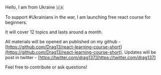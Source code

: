 Hello, I am from Ukraine 🇺🇦

To support #Ukrainians in the war, I am launching free react course for beginners.

It will cover 12 topics and lasts around a month.

All materials will be opened an published on my github - [https://github.com/Drag13/react-learning-course-short](https://github.com/Drag13/react-learning-course-short). Updates will be post in twitter - [https://twitter.com/drag137](https://twitter.com/drag137)

Feel free to contribute or ask questions!
